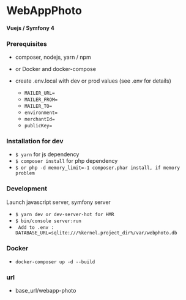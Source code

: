 # WebAppPhoto

#### Vuejs / Symfony 4

### Prerequisites
* composer, nodejs, yarn / npm
* or Docker and docker-compose

* create .env.local with dev or prod values (see .env for details)
    * ```MAILER_URL=```
    * ```MAILER_FROM=```
    * ```MAILER_TO=```
    * ```environment=```
    * ```merchantId=```
    * ```publicKey=```

### Installation for dev
* ```$ yarn``` for js dependency
* ```$ composer install``` for php dependency
* ```$ or php -d memory_limit=-1 composer.phar install, if memory problem```


### Development
Launch javascript server, symfony server
* ```$ yarn dev or dev-server-hot for HMR```
* ```$ bin/console server:run```
* ``` Add to .env : DATABASE_URL=sqlite:///%kernel.project_dir%/var/webphoto.db```

### Docker
* ```docker-composer up -d --build```

### url ###
* base_url/webapp-photo 
